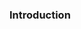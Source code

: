 ### Introduction

<!--
**priyankachechi/priyankachechi** is a ✨ _special_ ✨ repository because its `README.md` (this file) appears on your GitHub profile.

I have created this Github repository to showcase the data analysis and prediction projects I have worked on, either through guided projects sponsored by Coursera or the assignments I worked on as part of the online courses I have completed. 
